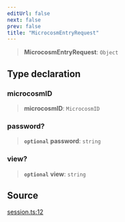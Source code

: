 ```yaml
---
editUrl: false
next: false
prev: false
title: "MicrocosmEntryRequest"
---
```


> **MicrocosmEntryRequest**: `Object`

## Type declaration

### microcosmID

> **microcosmID**: `MicrocosmID`

### password?

> **`optional`** **password**: `string`

### view?

> **`optional`** **view**: `string`

## Source

[session.ts:12](https://github.com/nodenogg-in/alpha-p2p/blob/d420d334028521cd4d3e88f86962ebfaad1f4292/packages/framework/src/session.ts#L12)

